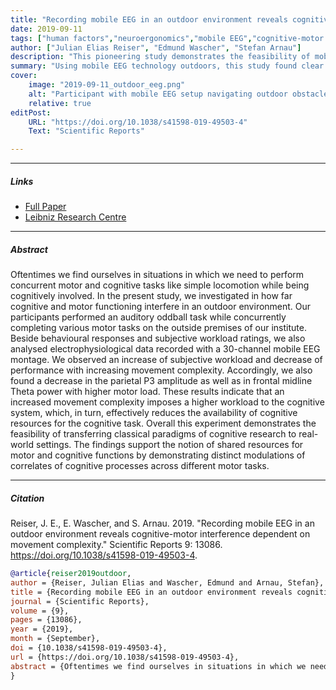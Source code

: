 ```yaml
---
title: "Recording mobile EEG in an outdoor environment reveals cognitive-motor interference dependent on movement complexity" 
date: 2019-09-11
tags: ["human factors","neuroergonomics","mobile EEG","cognitive-motor interference","dual-task","outdoor research","auditory oddball","movement complexity","ecological validity"]
author: ["Julian Elias Reiser", "Edmund Wascher", "Stefan Arnau"]
description: "This pioneering study demonstrates the feasibility of mobile EEG recordings in outdoor environments while investigating cognitive-motor interference. Using a 30-channel mobile EEG setup, researchers examined how different movement complexities (standing, walking, obstacle course) affect auditory cognitive task performance in 20 participants on outdoor terrain." 
summary: "Using mobile EEG technology outdoors, this study found clear evidence of cognitive-motor interference dependent on movement complexity. As motor task demands increased from standing to walking to navigating an obstacle course, participants showed decreased cognitive performance, increased subjective workload, and reduced neural markers of attention allocation (P3 amplitude and frontal theta power). The findings support the shared resources theory and demonstrate that mobile EEG can successfully transfer laboratory paradigms to real-world settings while maintaining data quality and ecological validity." 
cover:
    image: "2019-09-11_outdoor_eeg.png"
    alt: "Participant with mobile EEG setup navigating outdoor obstacle course"
    relative: true
editPost:
    URL: "https://doi.org/10.1038/s41598-019-49503-4"
    Text: "Scientific Reports"

---
```


---

##### Links

+ [Full Paper](https://doi.org/10.1038/s41598-019-49503-4)
+ [Leibniz Research Centre](https://www.ifado.de/)

---

##### Abstract

Oftentimes we find ourselves in situations in which we need to perform concurrent motor and cognitive tasks like simple locomotion while being cognitively involved. In the present study, we investigated in how far cognitive and motor functioning interfere in an outdoor environment. Our participants performed an auditory oddball task while concurrently completing various motor tasks on the outside premises of our institute. Beside behavioural responses and subjective workload ratings, we also analysed electrophysiological data recorded with a 30-channel mobile EEG montage. We observed an increase of subjective workload and decrease of performance with increasing movement complexity. Accordingly, we also found a decrease in the parietal P3 amplitude as well as in frontal midline Theta power with higher motor load. These results indicate that an increased movement complexity imposes a higher workload to the cognitive system, which, in turn, effectively reduces the availability of cognitive resources for the cognitive task. Overall this experiment demonstrates the feasibility of transferring classical paradigms of cognitive research to real-world settings. The findings support the notion of shared resources for motor and cognitive functions by demonstrating distinct modulations of correlates of cognitive processes across different motor tasks.

---

##### Citation

Reiser, J. E., E. Wascher, and S. Arnau. 2019. "Recording mobile EEG in an outdoor environment reveals cognitive-motor interference dependent on movement complexity." Scientific Reports 9: 13086. https://doi.org/10.1038/s41598-019-49503-4.

```BibTeX
@article{reiser2019outdoor,
author = {Reiser, Julian Elias and Wascher, Edmund and Arnau, Stefan},
title = {Recording mobile EEG in an outdoor environment reveals cognitive-motor interference dependent on movement complexity},
journal = {Scientific Reports},
volume = {9},
pages = {13086},
year = {2019},
month = {September},
doi = {10.1038/s41598-019-49503-4},
url = {https://doi.org/10.1038/s41598-019-49503-4},
abstract = {Oftentimes we find ourselves in situations in which we need to perform concurrent motor and cognitive tasks like simple locomotion while being cognitively involved. In the present study, we investigated in how far cognitive and motor functioning interfere in an outdoor environment. Our participants performed an auditory oddball task while concurrently completing various motor tasks on the outside premises of our institute. Beside behavioural responses and subjective workload ratings, we also analysed electrophysiological data recorded with a 30-channel mobile EEG montage. We observed an increase of subjective workload and decrease of performance with increasing movement complexity. Accordingly, we also found a decrease in the parietal P3 amplitude as well as in frontal midline Theta power with higher motor load. These results indicate that an increased movement complexity imposes a higher workload to the cognitive system, which, in turn, effectively reduces the availability of cognitive resources for the cognitive task. Overall this experiment demonstrates the feasibility of transferring classical paradigms of cognitive research to real-world settings.}
}
```